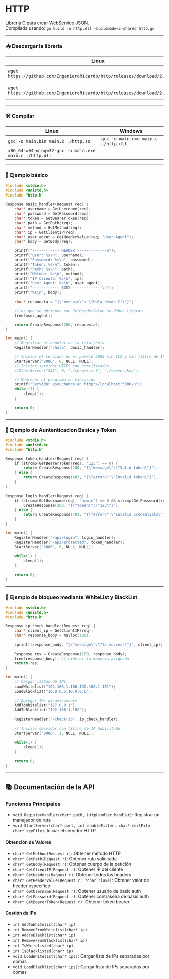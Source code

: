 # HTTP
Libreria C para crear WebService JSON.  
Compilada usando: `go build -o http.dll -buildmode=c-shared http.go`

---

### 📥 Descargar la librería

| Linux | Windows |
| --- | --- |
| `wget https://github.com/IngenieroRicardo/http/releases/download/2.0/http.so` | `Invoke-WebRequest https://github.com/IngenieroRicardo/http/releases/download/2.0/http.dll -OutFile ./http.dll` |
| `wget https://github.com/IngenieroRicardo/http/releases/download/2.0/http.h` | `Invoke-WebRequest https://github.com/IngenieroRicardo/http/releases/download/2.0/http.h -OutFile ./http.h` |

---

### 🛠️ Compilar

| Linux | Windows |
| --- | --- |
| `gcc -o main.bin main.c ./http.so` | `gcc -o main.exe main.c ./http.dll` |
| `x86_64-w64-mingw32-gcc -o main.exe main.c ./http.dll` |  |

---

### 🧪 Ejemplo básico

```C
#include <stdio.h>
#include <unistd.h>
#include "http.h"

Response basic_handler(Request req) {
    char* username = GetUsername(req);
    char* password = GetPassword(req);
    char* token = GetBearerToken(req);
    char* path = GetPath(req);
    char* method = GetMethod(req);
    char* ip = GetClientIP(req);
    char* user_agent = GetHeaderValue(req, "User-Agent");
    char* body = GetBody(req);

    printf("------------ HEADER ------------\n");
    printf("User: %s\n", username);
    printf("Password: %s\n", password);
    printf("Token: %s\n", token);
    printf("Path: %s\n", path);
    printf("Método: %s\n", method);
    printf("IP Cliente: %s\n", ip);
    printf("User Agent: %s\n", user_agent);
    printf("------------ BODY -------------\n");
    printf("%s\n", body);

    char* respuesta = "{\"mensaje\": \"Hola desde C!\"}";

    //las que se obtienen con GetHeaderValue se deben liberar
    free(user_agent);

    return CreateResponse(200, respuesta);
}

int main() {
    // Registrar el handler en la ruta /hola
    RegisterHandler("/hola", basic_handler);

    // Iniciar el servidor en el puerto 5000 sin TLS y sin filtro de IP
    StartServer("8080", 0, NULL, NULL);
    // Iniciar servidor HTTPS con certificados
    //StartServer("443", 0, "./server.crt", "./server.key");

    // Mantener el programa en ejecución
    printf("Servidor escuchando en http://localhost:5000\n");
    while (1) {
        sleep(1);
    }

    return 0;
}
```

---

### 🧪 Ejemplo de Auntenticacion Basica y Token 

```C
#include <stdio.h>
#include <unistd.h>
#include "http.h"

Response token_handler(Request req) {
    if (strcmp(GetBearerToken(req), "123") == 0) {
        return CreateResponse(200, "{\"message\":\"Valid token\"}");
    } else {
        return CreateResponse(403, "{\"error\":\"Invalid token\"}");
    }
}

Response login_handler(Request req) {
    if (strcmp(GetUsername(req), "admin") == 0 && strcmp(GetPassword(req), "secret") == 0) {
        CreateResponse(200, "{\"token\":\"123\"}");
    } else {
        return CreateResponse(401, "{\"error\":\"Invalid credentials\"}");
    }
}

int main() {
    RegisterHandler("/api/login", login_handler);
    RegisterHandler("/api/protected", token_handler);
    StartServer("8080", 0, NULL, NULL);
    
    while(1) {
        sleep(1);
    }
    
    return 0;
}
```

---

### 🧪 Ejemplo de bloqueo mediante WhiteList y BlackList

```C
#include <stdio.h>
#include <unistd.h>
#include "http.h"

Response ip_check_handler(Request req) {
    char* client_ip = GetClientIP(req);
    char* response_body = malloc(100);
    
    sprintf(response_body, "{\"message\":\"%s success\"}", client_ip);
    
    Response res = CreateResponse(200, response_body);
    free(response_body); // Liberar la memoria asignada
    return res;
}

int main() {
    // Cargar listas de IPs
    LoadWhitelist("192.168.1.100,192.168.1.101");
    LoadBlacklist("10.0.0.5,10.0.0.6");
    
    // Agregar IPs dinámicamente
    AddToWhitelist("127.0.0.1");
    AddToBlacklist("192.168.1.102");
    
    RegisterHandler("/check-ip", ip_check_handler);
    
    // Iniciar servidor con filtro de IP habilitado
    StartServer("8080", 1, NULL, NULL);
    
    while(1) {
        sleep(1);
    }
    
    return 0;
}
```

---

## 📚 Documentación de la API

### Funciones Principales
- `void RegisterHandler(char* path, HttpHandler handler)`: Registrar un manejador de ruta
- `void StartServer(char* port, int enableFilter, char* certFile, char* keyFile)`: Iniciar el servidor HTTP

#### Obtención de Valores
- `char* GetMethod(Request r)`: Obtener método HTTP
- `char* GetPath(Request r)`: Obtener ruta solicitada
- `char* GetBody(Request r)`: Obtener cuerpo de la petición
- `char* GetClientIP(Request r)`: Obtener IP del cliente
- `char* GetHeaders(Request r)`: Obtener todos los headers
- `char* GetHeaderValue(Request r, *char clave)`: Obtener valor de header específico
- `char* GetUsername(Request r)`: Obtener usuario de basic auth
- `char* GetPassword(Request r)`: Obtener contraseña de basic auth
- `char* GetBearerToken(Request r)`: Obtener token bearer

#### Gestión de IPs
- `int AddToWhitelist(char* ip)`
- `int RemoveFromWhitelist(char* ip)`
- `int AddToBlacklist(char* ip)`
- `int RemoveFromBlacklist(char* ip)`
- `int IsWhitelisted(char* ip)`
- `int IsBlacklisted(char* ip)`
- `void LoadWhitelist(char* ips)`: Cargar lista de IPs separadas por comas
- `void LoadBlacklist(char* ips)`: Cargar lista de IPs separadas por comas
